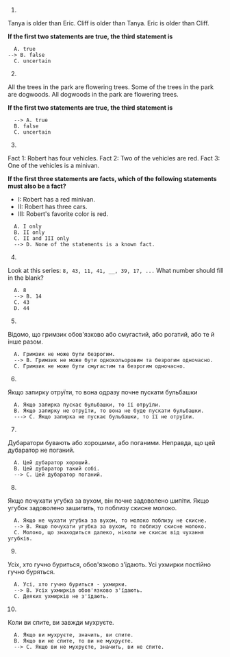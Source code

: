 1.
Tanya is older than Eric. 
Cliff is older than Tanya. 
Eric is older than Cliff. 

**If the first two statements are true, the third statement is**

```
  A. true
--> B. false
  C. uncertain
```

2.
All the trees in the park are flowering trees. 
Some of the trees in the park are dogwoods. 
All dogwoods in the park are flowering trees.
  
**If the first two statements are true, the third statement is**

```
  --> A. true
  B. false
  C. uncertain
```

3.
Fact 1: Robert has four vehicles.
Fact 2: Two of the vehicles are red.
Fact 3: One of the vehicles is a minivan.

**If the first three statements are facts, 
which of the following statements must also be a fact?**

* I: Robert has a red minivan.
* II: Robert has three cars.
* III: Robert's favorite color is red.

```
  A. I only
  B. II only
  C. II and III only
  --> D. None of the statements is a known fact.
```

4. 
Look at this series: `8, 43, 11, 41, __, 39, 17, ...` 
What number should fill in the blank?

```
  A. 8
  --> B. 14
  C. 43
  D. 44
```

5.
Відомо, що гримзик обов'язково або смугастий, або рогатий, або те й інше разом.

```
  A. Гримзик не може бути безрогим.
  --> B. Гримзик не може бути однокольоровим та безрогим одночасно.
  C. Гримзик не може бути смугастим та безрогим одночасно.
```

6. 
Якщо запирку отруїти, то вона одразу почне пускати бульбашки

```
  A. Якщо запирка пускає бульбашки, то її отруїли.
  B. Якщо запирку не отруїти, то вона не буде пускати бульбашки.
  ---> C. Якщо запирка не пускає бульбашки, то її не отруїли.
```


7.
Дубаратори бувають або хорошими, або поганими. Неправда, що цей дубаратор не поганий.

```
  A. Цей дубаратор хороший.
  B. Цей дубаратор такий собі.
  --> C. Цей дубаратор поганий.
```

8. 
Якщо почухати угубка за вухом, він почне задоволено шипіти. 
Якщо угубок задоволено зашипить, то поблизу скисне молоко.

```
  A. Якщо не чухати угубка за вухом, то молоко поблизу не скисне.
  --> B. Якщо почухати угубка за вухом, то поблизу скисне молоко.
  C. Молоко, що знаходиться далеко, ніколи не скисає від чухання угубків.
```


9. 
Усіх, хто гучно буриться, обов'язково з'їдають. 
Усі ухмирки постійно гучно буряться.

```
  A. Усі, хто гучно буриться - ухмирки.
  --> B. Усіх ухмирків обов'язково з'їдають.
  C. Деяких ухмирків не з'їдають.
```


10. 
Коли ви спите, ви завжди мухруєте.

```
  A. Якщо ви мухруєте, значить, ви спите.
  B. Якщо ви не спите, то ви не мухруєте.
  --> C. Якщо ви не мухруєте, значить, ви не спите.
```
